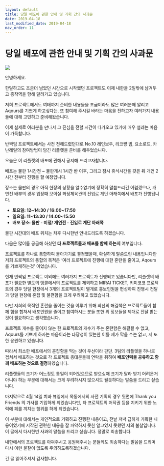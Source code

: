 ```yaml
---
layout: default
title: 당일 배포에 관한 안내 및 기획 간의 사과문
date: 2019-04-18
last_modified_date: 2019-04-18
nav_order: 11
---
```


# 당일 배포에 관한 안내 및 기획 간의 사과문

![](/assets/images/프로젝트-한글로고-배경-1024x337.png)

안녕하세요. 

한달하고도 조금더 남았던 시간으로 시작했던 프로젝트도 이제 내한을 2일밖에 남겨두고 종착역을 향해 달려가고 있습니다.

저희 프로젝트에서도 여태까지 준비한 내용들을 조금이라도 많은 여러분께 알리고 Aqours를 기쁘게 하고싶다는, 또 참여해 주시길 바라는 마음을 전하고자 여러가지 내용들에 대해 고민하고 준비해왔습니다.

이제 실제로 여러분을 만나서 그 진심을 전할 시간이 다가오고 있기에 매우 설레는 마음이 가득합니다. 

반짝임 프로젝트에서는 사전 전해드렸던대로 No.10 레인보우, 리코쨩 빔, 요소로드, 카난레일의 참여방법이 담긴 리플렛을 준비를 해두었습니다.

오늘은 이 리플렛의 배포에 관해서 공지해 드리고자합니다.

배포는 물판 1시간전 ~ 물판개시 1시간 반 이후, 그리고 잠시 휴식시간을 갖은 뒤 개연 2시간 전부터 진행을 할 예정입니다.

장소는 물판의 경우 아직 현장의 상황을 알수없기에 정확히 말씀드리긴 어렵겠으나, 개연전 배부의 경우 입장때 모이실 화정체육관의 진입로 계단 아래쪽에서 배포가 진행됩니다.

- **토요일: 12~14:30 / 16:00~17:50**
- **일요일: 11~13:30 / 14:00~15:50**
- **배포 장소: 물판 - 미정/ 개연전 - 진입로 계단 아래쪽** 

물판 시간대의 배포 위치는 차후 다시한번 안내드리도록 하겠습니다.

다음은 많이들 궁금해 하셨던 **타 프로젝트들과 배포를 함께 하는지** 여부입니다.

프로젝트를 하나로 통합하여 몰아가기로 결정했을때, 확실하게 말씀드린 내용입니다만 저희 프로젝트의 통합의 목적은 ‘여러 프로젝트에 진행에 대한 혼란을 줄이고, Aqours를 기쁘게하는것’ 이었습니다.

현재 반짝임 프로젝트 이외에도 여러가지 프로젝트가 진행되고 있습니다만, 리플렛의 배포가 필요한 별도의 앵콜에서의 프로젝트를 제외하고 MIRAI TICKET, 키미코코 프로젝트의 경우 당일 현장에서 3개의 프로젝트팀이 별개로 홍보인원을 편성하여 진행시 전달과 당일 현장에 혼잡 및 불편함을 크게 우려하고 있었습니다.

다만 저희의 목적인 혼란을 줄이는 것을 이루기 위해 최선의 해결책은 프로젝트들이 함께 힘을 합쳐서 배포인원을 줄이고 참여하시는 분들 또한 위 정보들을 제대로 전달 받는것이 필요하다고 생각했습니다. 

프로젝트 개수를 줄이지 않는 한 프로젝트의 개수가 주는 혼란함은 해결될 수 없고, Aqours를 기쁘게 하자는 마음이라는 타당성이 있는한 이를 제가 막을 수는 없고, 저 또한 응원하고 있습니다.

따라서 최소한 배포에서의 혼잡함을 막는 것이 우선이라 판단. 3팀의 리플렛을 하나로 겹쳐서 배포하는 것으로 각 프로젝트 총대분들께 연락을 취하여 **배포인력을 공유하고 함께 배포하는 것으로 결정**하였습니다.

리플렛들의 크기가 어느정도 통일이 되어있으므로 받으실때 크기가 달라 받기 어려운거 아니야 하는 부분에 대해서는 크게 우려하시지 않으셔도 될듯하다는 말씀을 드리고 싶습니다.

마지막으로 4월 14일 치바 뷰잉에서 목동에서의 사전 기획의 경우 뒷면에 Thank you Friends 의 가사를 기입하게 되었습니다만, 타 프로젝트의 저작권 등을 지키기 위한 노력에 폐를 끼치는 행위를 하게 되었습니다.

이 부분에 대해서는 개인적으로 기획하고 진행한 내용이고, 전날 저녁 급하게 기획한 내용이었기에 저작권 관련한 내용을 잘 파악하지 못한 알고있지 못했던 저의 불찰입니다.이 글에서 다시한번 사과의 말씀을 드리고 싶습니다. 정말로 죄송합니다.

내한에서의 프로젝트를 아껴주시고 응원해주시는 분들께도 죄송하다는 말씀을 드리며 다시 이런 불찰이 없도록 주의하도록하겠습니다.

긴 글 읽어주셔서 감사합니다.